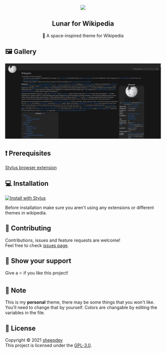 <p align="center">
    <img src="https://raw.githubusercontent.com/lunar-theme/lunar/main/assets/icon-rounded.png" width="80" />
    <h2 align="center">Lunar for Wikipedia</h2>
</p>

<p align="center">🌌 A space-inspired theme for Wikipedia</p>

## 🖼️  Gallery

![Preview](./assets/preview.png)

## ❗ Prerequisites
[Stylus browser extension](https://github.com/openstyles/stylus#releases)

## 💻 Installation

<a href="https://raw.githubusercontent.com/lunar-theme/wikipedia/main/wikipedia.user.css"><img src="https://img.shields.io/badge/Install%20with-Stylus-%233281ea" alt="Install with Stylus"/></a>

Before installation make sure you aren't using any extensions or different themes in wikipedia.

## 🤝 Contributing

Contributions, issues and feature requests are welcome!<br />Feel free to check [issues page](https://github.com/lunar-theme/wikipedia/issues). 

## 🌟 Show your support

Give a ⭐️ if you like this project!

## 📝 Note

This is my **personal** theme, there may be some things that you won't like. You'll need to change that by yourself.
Colors are changable by editing the variables in the file.

## 📩 License

Copyright © 2021 [sheepdev](https://sheepdev.xyz/)<br />
This project is licensed under the [GPL-3.0](https://github.com/lunar-theme/wikipedia/blob/main/LICENSE).
